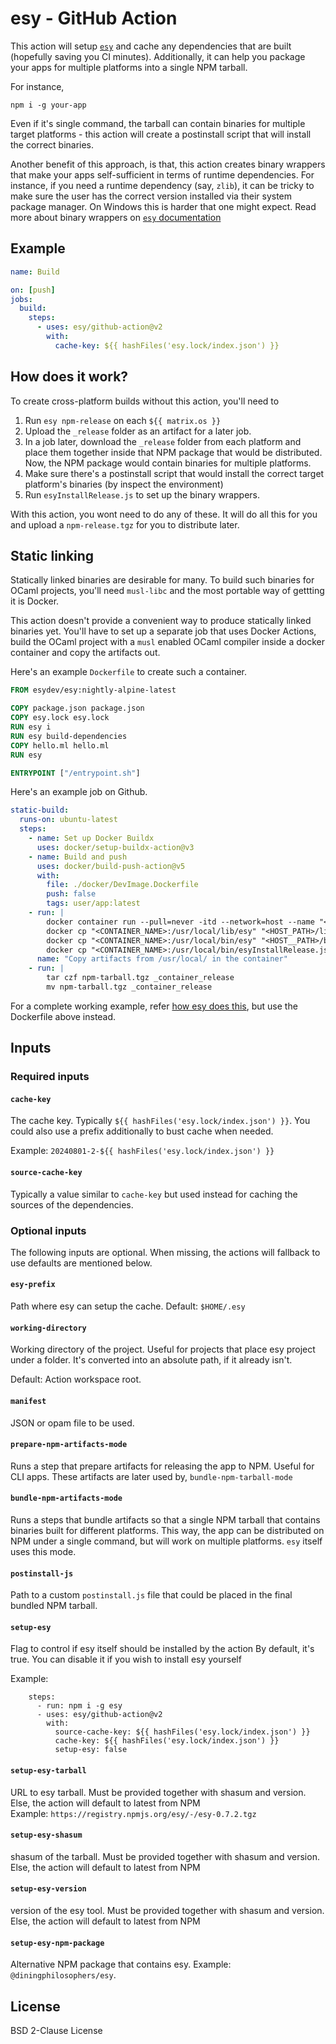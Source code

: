 # esy - GitHub Action

This action will setup [`esy`](https://esy.sh/) and cache any dependencies that
are built (hopefully saving you CI minutes). Additionally, it can help you
package your apps for multiple platforms into a single NPM tarball.

For instance,

```
npm i -g your-app
```

Even if it's single command, the tarball can contain binaries for multiple
target platforms - this action will create a postinstall script that will
install the correct binaries.

Another benefit of this approach, is that, this action creates binary wrappers
that make your apps self-sufficient in terms of runtime dependencies. For
instance, if you need a runtime dependency (say, `zlib`), it can be tricky to
make sure the user has the correct version installed via their system package
manager. On Windows this is harder that one might expect. Read more about binary
wrappers on [`esy` documentation](https://esy.sh/docs/concepts/#release)

## Example

```yml
name: Build

on: [push]
jobs:
  build:
    steps:
      - uses: esy/github-action@v2
        with:
          cache-key: ${{ hashFiles('esy.lock/index.json') }}
```

## How does it work?

To create cross-platform builds without this action, you'll need to

1. Run `esy npm-release` on each `${{ matrix.os }}`
2. Upload the `_release` folder as an artifact for a later job.
3. In a job later, download the `_release` folder from each platform and place
   them together inside that NPM package that would be distributed. Now, the NPM
   package would contain binaries for multiple platforms.
4. Make sure there's a postinstall script that would install the correct target
   platform's binaries (by inspect the environment)
5. Run `esyInstallRelease.js` to set up the binary wrappers.

With this action, you wont need to do any of these. It will do all this for you
and upload a `npm-release.tgz` for you to distribute later.

## Static linking

Statically linked binaries are desirable for many. To build such binaries for
OCaml projects, you'll need `musl-libc` and the most portable way of gettting it
is Docker.

This action doesn't provide a convenient way to produce statically linked
binaries yet. You'll have to set up a separate job that uses Docker Actions,
build the OCaml project with a `musl` enabled OCaml compiler inside a docker
container and copy the artifacts out.

Here's an example `Dockerfile` to create such a container.

```dockerfile
FROM esydev/esy:nightly-alpine-latest

COPY package.json package.json
COPY esy.lock esy.lock
RUN esy i
RUN esy build-dependencies
COPY hello.ml hello.ml
RUN esy

ENTRYPOINT ["/entrypoint.sh"]
```

Here's an example job on Github.

```yaml
static-build:
  runs-on: ubuntu-latest
  steps:
    - name: Set up Docker Buildx
      uses: docker/setup-buildx-action@v3
    - name: Build and push
      uses: docker/build-push-action@v5
      with:
        file: ./docker/DevImage.Dockerfile
        push: false
        tags: user/app:latest
    - run: |
        docker container run --pull=never -itd --network=host --name "<CONTAINER_NAME>" "<IMAGE:TAG>"
        docker cp "<CONTAINER_NAME>:/usr/local/lib/esy" "<HOST_PATH>/lib/esy"
        docker cp "<CONTAINER_NAME>:/usr/local/bin/esy" "<HOST__PATH>/bin"
        docker cp "<CONTAINER_NAME>:/usr/local/bin/esyInstallRelease.js" "<HOST_PATH>/bin"
      name: "Copy artifacts from /usr/local/ in the container"
    - run: |
        tar czf npm-tarball.tgz _container_release
        mv npm-tarball.tgz _container_release
```

For a complete working example, refer
[how esy does this](https://github.com/esy/esy/blob/e124b61db298c9f917478c013d8ee700ce67a5ff/.github/workflows/release.yml#L42),
but use the Dockerfile above instead.

## Inputs

### Required inputs

#### `cache-key`

The cache key. Typically `${{ hashFiles('esy.lock/index.json') }}`. You could
also use a prefix additionally to bust cache when needed.

Example: `20240801-2-${{ hashFiles('esy.lock/index.json') }}`

#### `source-cache-key`

Typically a value similar to `cache-key` but used instead for caching the
sources of the dependencies.

### Optional inputs

The following inputs are optional. When missing, the actions will fallback to
use defaults are mentioned below.

#### `esy-prefix`

Path where esy can setup the cache. Default: `$HOME/.esy`

#### `working-directory`

Working directory of the project. Useful for projects that place esy project
under a folder. It's converted into an absolute path, if it already isn't.

Default: Action workspace root.

#### `manifest`

JSON or opam file to be used.

#### `prepare-npm-artifacts-mode`

Runs a step that prepare artifacts for releasing the app to NPM. Useful for CLI
apps. These artifacts are later used by, `bundle-npm-tarball-mode`

#### `bundle-npm-artifacts-mode`

Runs a steps that bundle artifacts so that a single NPM tarball that contains
binaries built for different platforms. This way, the app can be distributed on
NPM under a single command, but will work on multiple platforms. `esy` itself
uses this mode.

#### `postinstall-js`

Path to a custom `postinstall.js` file that could be placed in the final bundled
NPM tarball.

#### `setup-esy`

Flag to control if esy itself should be installed by the action By default, it's
true. You can disable it if you wish to install esy yourself

Example:

```
    steps:
	  - run: npm i -g esy
	  - uses: esy/github-action@v2
        with:
          source-cache-key: ${{ hashFiles('esy.lock/index.json') }}
          cache-key: ${{ hashFiles('esy.lock/index.json') }}
		  setup-esy: false

```

#### `setup-esy-tarball`

URL to esy tarball. Must be provided together with shasum and version. Else, the
action will default to latest from NPM  
Example: `https://registry.npmjs.org/esy/-/esy-0.7.2.tgz`

#### `setup-esy-shasum`

shasum of the tarball. Must be provided together with shasum and version. Else,
the action will default to latest from NPM

#### `setup-esy-version`

version of the esy tool. Must be provided together with shasum and version.
Else, the action will default to latest from NPM

#### `setup-esy-npm-package`

Alternative NPM package that contains esy. Example: `@diningphilosophers/esy`.

## License

BSD 2-Clause License
